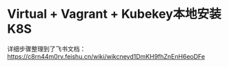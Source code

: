 # Virtual + Vagrant + Kubekey本地安装 K8S  
详细步骤整理到了飞书文档： https://c8rn44m0rv.feishu.cn/wiki/wikcneyd1DmKH9fhZnEnH6eoDFe
